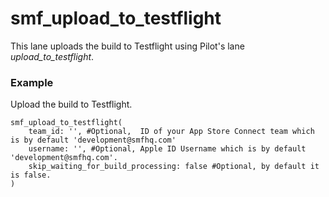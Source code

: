 # smf_upload_to_testflight

This lane uploads the build to Testflight using Pilot's lane *upload_to_testflight*.

### Example
Upload the build to Testflight.
```
smf_upload_to_testflight(
    team_id: '', #Optional,  ID of your App Store Connect team which is by default 'development@smfhq.com'
    username: '', #Optional, Apple ID Username which is by default 'development@smfhq.com'.
    skip_waiting_for_build_processing: false #Optional, by default it is false.
)
``` 